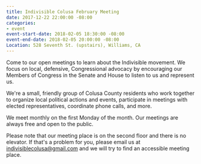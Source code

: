 ```yaml
---
title: Indivisible Colusa February Meeting
date: 2017-12-22 22:00:00 -08:00
categories:
- event
event-start-date: 2018-02-05 18:30:00 -08:00
event-end-date: 2018-02-05 20:00:00 -08:00
Location: 528 Seventh St. (upstairs), Williams, CA
---
```


Come to our open meetings to learn about the Indivisible movement. We focus on local, defensive, Congressional advocacy by encouraging our Members of Congress in the Senate and House to listen to us and represent us.

We're a small, friendly group of Colusa County residents who work together to organize local political actions and events, participate in meetings with elected representatives, coordinate phone calls, and more.

We meet monthly on the first Monday of the month. Our meetings are always free and open to the public. 

Please note that our meeting place is on the second floor and there is no elevator. If that's a problem for you, please email us at [indivisiblecolusa@gmail.com](mailto:indivisiblecolusa@gmail.com) and we will try to find an accessible meeting place.